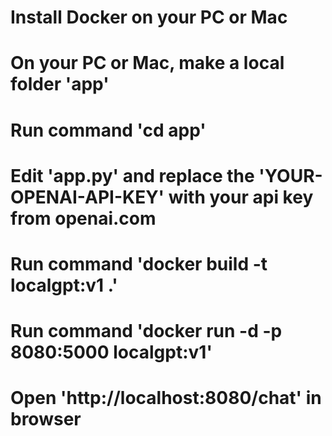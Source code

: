 # Install Docker on your PC or Mac

# On your PC or Mac, make a local folder 'app'

# Run command 'cd app'

# Edit 'app.py' and replace the 'YOUR-OPENAI-API-KEY' with your api key from openai.com

# Run command 'docker build -t localgpt:v1 .'

# Run command 'docker run -d -p 8080:5000 localgpt:v1'

# Open 'http://localhost:8080/chat' in browser
